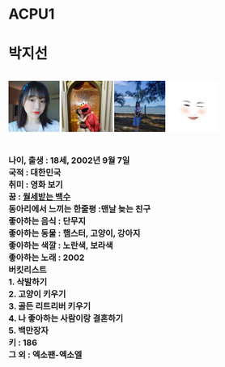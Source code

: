 # ACPU1

<html>
<head>
  <title>ACPU인물소개-박지선</title>
  <meta charset="utf-8">
  </head>
  <body>

<h1>박지선</h1>
  <br>
<img src='11.jpg' width='20%'>
<img src='22.jpg' width='20%'>
<img src='33.jpg' width='20%'>
<img src='44.jpg' width='20%'>
<br><br>
<h3>나이, 출생 : 18세, 2002년 9월 7일<br>
국적 : 대한민국<br>
취미 : 영화 보기<br>
꿈 : <u><strong>월세받는 백수</strong></u><br>
동아리에서 느끼는 한줄평 :맨날 늦는 친구<br>
좋아하는 음식 : 단무지<br>
좋아하는 동물 : 햄스터, 고양이, 강아지<br>
좋아하는 색깔 : 노란색, 보라색<br>
좋아하는 노래 : 2002<br>
버킷리스트<br>
1. 삭발하기<br>
2. 고양이 키우기 <br>
3. 골든 리트리버 키우기<br>
4. 나 좋아하는 사람이랑 결혼하기<br>
5. 백만장자<br>
키 : 186<br>
그 외 : 엑소팬-엑소엘<br></h3>


</body>
